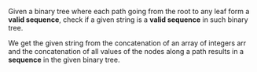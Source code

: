 Given a binary tree where each path going from the root to any leaf form a **valid sequence**, check if a given string is a **valid sequence** in such binary tree. 

We get the given string from the concatenation of an array of integers arr and the concatenation of all values of the nodes along a path results in a **sequence** in the given binary tree.